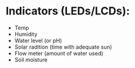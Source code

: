 # Indicators (LEDs/LCDs):

- Temp
- Humidity
- Water level (or pH)
- Solar radition (time with adequate sun)
- Flow meter (amount of water used)
- Soil moisture